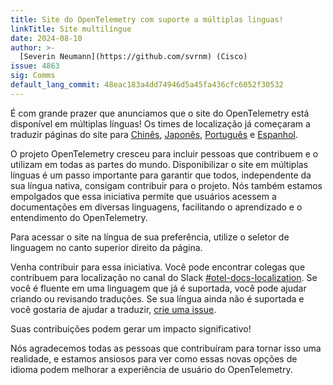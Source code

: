 ```yaml
---
title: Site do OpenTelemetry com suporte a múltiplas linguas!
linkTitle: Site multilíngue
date: 2024-08-10
author: >-
  [Severin Neumann](https://github.com/svrnm) (Cisco)
issue: 4863
sig: Comms
default_lang_commit: 48eac183a4dd74946d5a45fa436cfc6052f30532
---
```


É com grande prazer que anunciamos que o site do OpenTelemetry está disponível em
múltiplas línguas! Os times de localização já começaram a traduzir páginas do
site para [Chinês](/zh), [Japonês](/ja), [Português](/pt) e [Espanhol](/es).

O projeto OpenTelemetry cresceu para incluir pessoas que contribuem e o utilizam em todas as partes do
mundo. Disponibilizar o site em múltiplas línguas é um passo importante para
garantir que todos, independente da sua língua nativa, consigam contribuir para
o projeto. Nós também estamos empolgados que essa iniciativa permite que usuários
acessem a documentações em diversas linguagens, facilitando o aprendizado
e o entendimento do OpenTelemetry.

Para acessar o site na língua de sua preferência, utilize o seletor de linguagem no
canto superior direito da página.

Venha contribuir para essa iniciativa. Você pode encontrar colegas que
contribuem para localização no canal do Slack
[#otel-docs-localization](https://cloud-native.slack.com/archives/C076RUAGP37).
Se você é fluente em uma linguagem que já é suportada, você pode ajudar criando
ou revisando traduções. Se sua língua ainda não é suportada e você gostaria de
ajudar a traduzir,
[crie uma issue](<https://github.com/open-telemetry/opentelemetry.io/issues/new?title=Add+%3CYOUR%20LANGUAGE%3E+(%3CYOUR+CODE%3E)+version+of+website+pages&body=%3C!--+Provide+github+handles+of+at+least+2+people+that+will+work+on+this+translation+project%20--%3E>).

Suas contribuições podem gerar um impacto significativo!

Nós agradecemos todas as pessoas que contribuíram para tornar isso uma realidade, e
estamos ansiosos para ver como essas novas opções de idioma podem melhorar a
experiência de usuário do OpenTelemetry.
